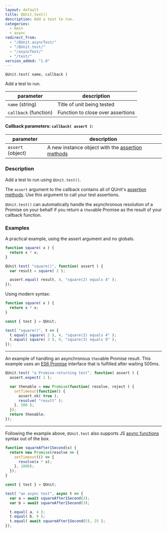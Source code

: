 ```yaml
---
layout: default
title: QUnit.test()
description: Add a test to run.
categories:
  - main
  - async
redirect_from:
  - "/QUnit.asyncTest/"
  - "/QUnit.test/"
  - "/asyncTest/"
  - "/test/"
version_added: "1.0"
---
```


`QUnit.test( name, callback )`

Add a test to run.

| parameter | description |
|-----------|-------------|
| `name` (string) | Title of unit being tested |
| `callback` (function) | Function to close over assertions |

#### Callback parameters: `callback( assert )`:

| parameter | description |
|-----------|-------------|
| `assert` (object) | A new instance object with the [assertion methods](../assert/index.md) |

### Description

Add a test to run using `QUnit.test()`.

The `assert` argument to the callback contains all of QUnit's [assertion methods](../assert/index.md). Use this argument to call your test assertions.

`QUnit.test()` can automatically handle the asynchronous resolution of a Promise on your behalf if you return a `then`able Promise as the result of your callback function.

### Examples

A practical example, using the assert argument and no globals.

```js
function square( x ) {
  return x * x;
}

QUnit.test( "square()", function( assert ) {
  var result = square( 2 );

  assert.equal( result, 4, "square(2) equals 4" );
});
```

Using modern syntax:

```js
function square( x ) {
  return x * x;
}

const { test } = QUnit;

test( "square()", t => {
  t.equal( square( 2 ), 4, "square(2) equals 4" );
  t.equal( square( 3 ), 9, "square(3) equals 9" );
});
```

---

An example of handling an asynchronous `then`able Promise result. This example uses an [ES6 Promise][] interface that is fulfilled after waiting 500ms.

[ES6 Promise]: https://developer.mozilla.org/en-US/docs/Web/JavaScript/Reference/Global_Objects/Promise

```js
QUnit.test( "a Promise-returning test", function( assert ) {
  assert.expect( 1 );

  var thenable = new Promise(function( resolve, reject ) {
    setTimeout(function() {
      assert.ok( true );
      resolve( "result" );
    }, 500 );
  });
  return thenable;
});
```

---

Following the example above, `QUnit.test` also supports JS [async functions][] syntax out of the box.

[async functions]: https://developer.mozilla.org/en-US/docs/Web/JavaScript/Reference/Statements/async_function

```js
function squareAfter1Second(x) {
  return new Promise(resolve => {
    setTimeout(() => {
      resolve(x * x);
    }, 1000);
  });
}

const { test } = QUnit;

test( "an async test", async t => {
  var a = await squareAfter1Second(2);
  var b = await squareAfter1Second(3);

  t.equal( a, 4 );
  t.equal( b, 9 );
  t.equal( await squareAfter1Second(5), 25 );
});
```
